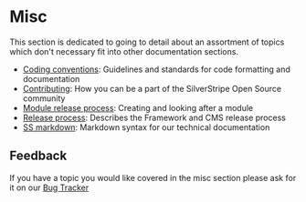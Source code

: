 # Misc

This section is dedicated to going to detail about an assortment of topics which don't necessary fit into other documentation
sections.

* [Coding conventions](coding-conventions): Guidelines and standards for code formatting and documentation
* [Contributing](contributing): How you can be a part of the SilverStripe Open Source community
* [Module release process](module-release-process): Creating and looking after a module
* [Release process](release-process): Describes the Framework and CMS release process
* [SS markdown](ss-markdown): Markdown syntax for our technical documentation

## Feedback

If you have a topic you would like covered in the misc section please ask for it on our [Bug Tracker](http://open.silverstripe.org)
 
